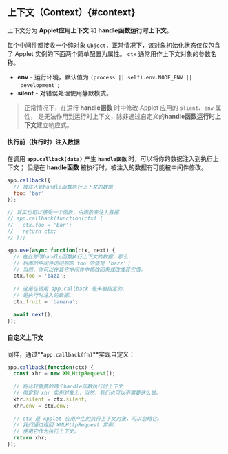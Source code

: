 ## 上下文（Context）{#context}

上下文分为 **Applet应用上下文** 和 **handle函数运行时上下文**。

每个中间件都接收一个纯对象 `Object`，正常情况下，该对象初始化状态仅仅包含了 Applet 实例的下面两个简单配置为属性。
`ctx` 通常用作上下文对象的参数名称。

* **env** - 运行环境，默认值为 `(process || self).env.NODE_ENV || 'development'`;
* **silent** - 对错误处理使用静默模式。

> 正常情况下，在运行 **handle函数** 时中修改 Applet 应用的 `slient`、`env` 属性，
是无法作用到运行时上下文，除非通过自定义的**handle函数运行时上下文**建立响应式。



#### 执行前（执行时）注入数据

在调用 **`app.callback(data)`** 产生 **`handle函数`** 时，可以将你的数据注入到执行上下文；
但是在 **handle函数** 被执行时，被注入的数据有可能被中间件修改。

```js
app.callback({
  // 被注入到handle函数执行上下文的数据
  foo: 'bar'
});

// 其实也可以接受一个函数，由函数来注入数据
// app.callback(function(ctx) {
//   ctx.foo = 'bar';
//   return ctx;
// });

app.use(async function(ctx, next) {
  // 在此修改handle函数执行上下文的数据，那么
  // 后面的中间件访问到的 foo 的值是 'bazz'；
  // 当然，你可以在其它中间件中修改回来或改成其它值。
  ctx.foo = 'bazz';
  
  // 这是在调用 app.callback 是未被指定的，
  // 是执行时注入的数据。
  ctx.fruit = 'banana';
  
  await next();
});
```



#### 自定义上下文

同样，通过**`app.callback(fn)`**实现自定义：

```js
app.callback(function(ctx) {
  const xhr = new XMLHttpRequest();
  
  // 将比较重要的两个handle函数执行时上下文
  // 绑定到 xhr 实例对象上，当然，我们也可以不需要这么做。
  xhr.silent = ctx.silent;
  xhr.env = ctx.env;
  
  // ctx 是 Applet 应用产生的执行上下文对象，可以忽略它。
  // 我们通过返回 XMLHttpRequest 实例，
  // 使用它作为执行上下文。
  return xhr;
});
```